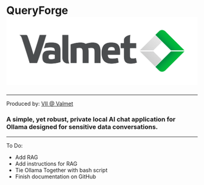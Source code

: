 # QueryForge ![Valmet](assets/img/valmet_logo_nobg.png)
___
Produced by: [VII @ Valmet](https://www.valmet.com/automation/industrial-internet/)

### A simple, yet robust, private local AI chat application for Ollama designed for sensitive data conversations.
___

To Do:
- Add RAG
- Add instructions for RAG
- Tie Ollama Together with bash script
- Finish documentation on GitHub
